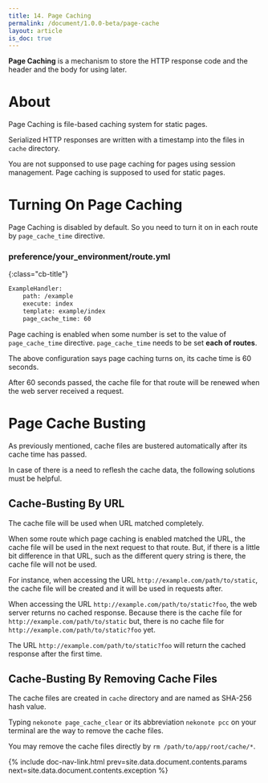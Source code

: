 ```yaml
---
title: 14. Page Caching
permalink: /document/1.0.0-beta/page-cache
layout: article
is_doc: true
---
```


**Page Caching** is a mechanism to store the HTTP response code and the header and the body for using later.

# About

Page Caching is file-based caching system for static pages.

Serialized HTTP responses are written with a timestamp into the files in `cache` directory.

<p class="tip">You are not supponsed to use page caching for pages using session management. Page caching is supposed to used for static pages.</p>

# Turning On Page Caching

Page Caching is disabled by default. So you need to turn it on in each route by `page_cache_time` directive.

### preference/your_environment/route.yml
{:class="cb-title"}
```bash
ExampleHandler:
    path: /example
    execute: index
    template: example/index
    page_cache_time: 60
```

Page caching is enabled when some number is set to the value of `page_cache_time` directive.
`page_cache_time` needs to be set **each of routes**.

The above configuration says page caching turns on, its cache time is 60 seconds.

After 60 seconds passed, the cache file for that route will be renewed when the web server received a request.

# Page Cache Busting

As previously mentioned, cache files are bustered automatically after its cache time has passed.

In case of there is a need to reflesh the cache data, the following solutions must be helpful.

## Cache-Busting By URL

The cache file will be used when URL matched completely.

When some route which page caching is enabled matched the URL, the cache file will be used in the next request to that route.
But, if there is a little bit difference in that URL, such as the different query string is there, the cache file will not be used.

For instance, when accessing the URL `http://example.com/path/to/static`, the cache file will be created and it will be used in requests after.

When accessing the URL `http://example.com/path/to/static?foo`, the web server returns no cached response.
Because there is the cache file for `http://example.com/path/to/static` but, there is no cache file for `http://example.com/path/to/static?foo` yet.

The URL `http://example.com/path/to/static?foo` will return the cached response after the first time.

## Cache-Busting By Removing Cache Files

The cache files are created in `cache` directory and are named as SHA-256 hash value.

Typing `nekonote page_cache_clear` or its abbreviation `nekonote pcc` on your terminal are the way to remove the cache files.

You may remove the cache files directly by `rm /path/to/app/root/cache/*`.

{% include doc-nav-link.html prev=site.data.document.contents.params next=site.data.document.contents.exception %}
